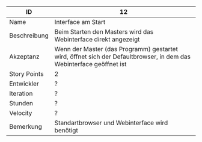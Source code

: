 | ID         |12|
|------------|-|
|Name        |Interface am Start|
|Beschreibung|Beim Starten den Masters wird das Webinterface direkt angezeigt|
|Akzeptanz   |Wenn der Master (das Programm) gestartet wird, öffnet sich der Defaultbrowser, in dem das Webinterface geöffnet ist|
|Story Points|2|
|Entwickler  |?|
|Iteration   |?|
|Stunden     |?|
|Velocity    |?|
|Bemerkung   |Standartbrowser und Webinterface wird benötigt|
